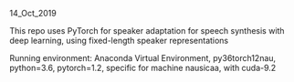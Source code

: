  14_Oct_2019

This repo uses PyTorch for speaker adaptation for speech synthesis with deep learning, using fixed-length speaker representations

Running environment: Anaconda Virtual Environment, py36torch12nau, python=3.6, pytorch=1.2, specific for machine nausicaa, with cuda-9.2
